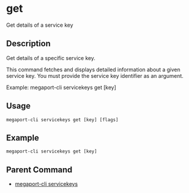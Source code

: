 # get

Get details of a service key

## Description

Get details of a specific service key.

This command fetches and displays detailed information about a given service key.
You must provide the service key identifier as an argument.

Example:
  megaport-cli servicekeys get [key]



## Usage

```
megaport-cli servicekeys get [key] [flags]
```

## Example

```
megaport-cli servicekeys get [key]
```

## Parent Command

* [megaport-cli servicekeys](servicekeys.md)







